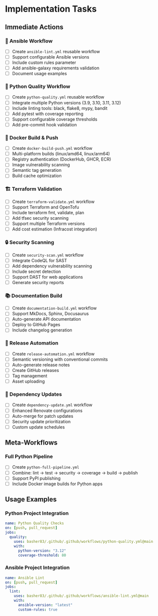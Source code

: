 # Implementation Tasks

## Immediate Actions

### 🎯 Ansible Workflow

- [ ] Create `ansible-lint.yml` reusable workflow
- [ ] Support configurable Ansible versions
- [ ] Include custom rules parameter
- [ ] Add ansible-galaxy requirements validation
- [ ] Document usage examples

### 🐍 Python Quality Workflow

- [ ] Create `python-quality.yml` reusable workflow
- [ ] Integrate multiple Python versions (3.9, 3.10, 3.11, 3.12)
- [ ] Include linting tools: black, flake8, mypy, bandit
- [ ] Add pytest with coverage reporting
- [ ] Support configurable coverage thresholds
- [ ] Add pre-commit hook validation

### 🐳 Docker Build & Push

- [ ] Create `docker-build-push.yml` workflow
- [ ] Multi-platform builds (linux/amd64, linux/arm64)
- [ ] Registry authentication (DockerHub, GHCR, ECR)
- [ ] Image vulnerability scanning
- [ ] Semantic tag generation
- [ ] Build cache optimization

### 🏗️ Terraform Validation

- [ ] Create `terraform-validate.yml` workflow
- [ ] Support Terraform and OpenTofu
- [ ] Include terraform fmt, validate, plan
- [ ] Add tfsec security scanning
- [ ] Support multiple Terraform versions
- [ ] Add cost estimation (Infracost integration)

### 🔒 Security Scanning

- [ ] Create `security-scan.yml` workflow
- [ ] Integrate CodeQL for SAST
- [ ] Add dependency vulnerability scanning
- [ ] Include secret detection
- [ ] Support DAST for web applications
- [ ] Generate security reports

### 📚 Documentation Build

- [ ] Create `documentation-build.yml` workflow
- [ ] Support MkDocs, Sphinx, Docusaurus
- [ ] Auto-generate API documentation
- [ ] Deploy to GitHub Pages
- [ ] Include changelog generation

### 🚀 Release Automation

- [ ] Create `release-automation.yml` workflow
- [ ] Semantic versioning with conventional commits
- [ ] Auto-generate release notes
- [ ] Create GitHub releases
- [ ] Tag management
- [ ] Asset uploading

### 🔄 Dependency Updates

- [ ] Create `dependency-update.yml` workflow
- [ ] Enhanced Renovate configurations
- [ ] Auto-merge for patch updates
- [ ] Security update prioritization
- [ ] Custom update schedules

## Meta-Workflows

### Full Python Pipeline

- [ ] Create `python-full-pipeline.yml`
- [ ] Combine: lint → test → security → coverage → build → publish
- [ ] Support PyPI publishing
- [ ] Include Docker image builds for Python apps

## Usage Examples

### Python Project Integration

```yaml
name: Python Quality Checks
on: [push, pull_request]
jobs:
  quality:
    uses: basher83/.github/.github/workflows/python-quality.yml@main
    with:
      python-version: "3.12"
      coverage-threshold: 80
```

### Ansible Project Integration

```yaml
name: Ansible Lint
on: [push, pull_request]
jobs:
  lint:
    uses: basher83/.github/.github/workflows/ansible-lint.yml@main
    with:
      ansible-version: "latest"
      custom-rules: true
```
